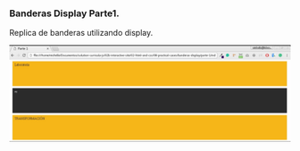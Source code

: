 ### Banderas Display Parte1.

Replica de banderas utilizando display.  

 ![imagen a replicar](assets/imgs/imagen1.jpg)
